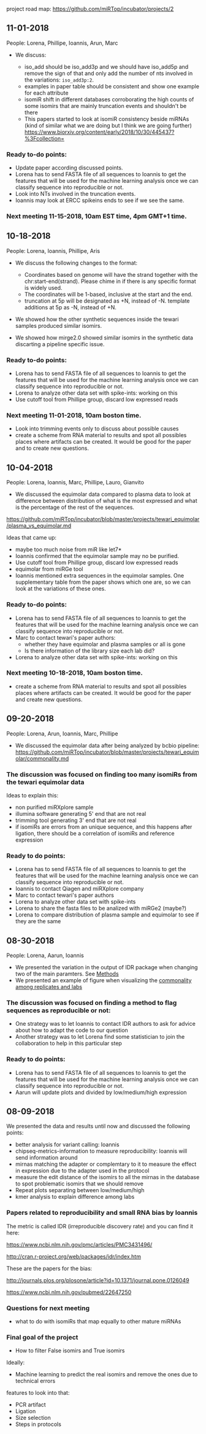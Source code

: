 project road map: https://github.com/miRTop/incubator/projects/2

## 11-01-2018

People: Lorena, Phillipe, Ioannis, Arun, Marc

* We discuss:

  * iso_add should be iso_add3p and we should have iso_add5p and remove the sign of that and only add the number of nts involved in the variations: `iso_add3p:2`.
  * examples in paper table should be consistent and show one example for each attribute
  * isomiR shift in different databases corroborating the high counts of some isomirs that are mainly truncation events and shouldn't be there
  * This papers started to look at isomiR consistency beside miRNAs (kind of similar what we are doing but I think we are going further) https://www.biorxiv.org/content/early/2018/10/30/445437?%3Fcollection=

### Ready to-do points:

* Update paper according discussed points.
* Lorena has to send FASTA file of all sequences to Ioannis to get the features that will be used for the machine learning analysis once we can classify sequence into reproducible or not.
* Look into NTs involved in the truncation events.
* Ioannis may look at ERCC spikeins ends to see if we see the same.


### Next meeting 11-15-2018, 10am EST time, 4pm GMT+1 time.

## 10-18-2018

People: Lorena, Ioannis, Phillipe, Aris

* We discuss the following changes to the format:

  * Coordinates based on genome will have the strand together with the chr:start-end(strand). Please chime in if there is any specific format is widely used.
  * The coordinates will be 1-based, inclusive at the start and the end.
  * truncation at 5p will be designated as +N, instead of -N. template additions at 5p as -N, instead of +N. 

* We showed how the other synthetic sequences inside the tewari samples produced similar isomirs.
* We showed how mirge2.0 showed similar isomirs in the synthetic data discarting a pipeline specific issue.


### Ready to-do points:

* Lorena has to send FASTA file of all sequences to Ioannis to get the features that will be used for the machine learning analysis once we can classify sequence into reproducible or not.
* Lorena to analyze other data set with spike-ints: working on this
* Use cutoff tool from Phillipe group, discard low expressed reads

### Next meeting 11-01-2018, 10am boston time.

* Look into trimming events only to discuss about possible causes
* create a scheme from RNA material to results and spot all possibles places where artifacts can be created. It would be good for the paper and to create new questions.


## 10-04-2018

People: Lorena, Ioannis, Marc, Phillipe, Lauro, Gianvito

* We discussed the equimolar data compared to plasma data to look at difference between distribution of what is the most expressed and what is the percentage of the rest of the sequences.

https://github.com/miRTop/incubator/blob/master/projects/tewari_equimolar/plasma_vs_equimolar.md

Ideas that came up:

* maybe too much noise from miR like let7*
* Ioannis confirmed that the equimolar sample may no be purified. 
* Use cutoff tool from Phillipe group, discard low expressed reads
* equimolar from miRGe tool
* Ioannis mentioned extra sequences in the equimolar samples. One supplementary table from the paper shows which one are, so we can look at the variations of these ones.

### Ready to-do points:

* Lorena has to send FASTA file of all sequences to Ioannis to get the features that will be used for the machine learning analysis once we can classify sequence into reproducible or not.
* Marc to contact tewari's paper authors: 
  * whether they have equimolar and plasma samples or all is gone
  * Is there information of the library size each lab did?
* Lorena to analyze other data set with spike-ints: working on this

### Next meeting 10-18-2018, 10am boston time.

* create a scheme from RNA material to results and spot all possibles places where artifacts can be created. It would be good for the paper and create new questions.

## 09-20-2018

People: Lorena, Arun, Ioannis, Marc, Phillipe

* We discussed the equimolar data after being analyzed by bcbio pipeline: https://github.com/miRTop/incubator/blob/master/projects/tewari_equimolar/commonality.md

### The discussion was focused on finding too many isomiRs from the tewari equimolar data

Ideas to explain this:

* non purified miRXplore sample
* illumina software generating 5' end that are not real
* trimming tool generating 3' end that are not real
* if isomiRs are errors from an unique sequence, and this happens after ligation, there should be a correlation of isomiRs and reference expression

### Ready to do points:

* Lorena has to send FASTA file of all sequences to Ioannis to get the features that will be used for the machine learning analysis once we can classify sequence into reproducible or not.
* Ioannis to contact Qiagen and miRXplore company
* Marc to contact tewari's paper authors
* Lorena to analyze other data set with spike-ints
* Lorena to share the fasta files to be analized with miRGe2 (maybe?)
* Lorena to compare distribution of plasma sample and equimolar to see if they are the same


## 08-30-2018

People: Lorena, Aarun, Ioannis

* We presented the variation in the output of IDR package when changing two of the main paramters. See [Methods](https://github.com/miRTop/incubator/tree/master/projects/tewari#methods)
* We presented an example of figure when visualizing the [commonality among replicates and labs](https://github.com/miRTop/incubator/blob/master/projects/tewari/figures/labs/bcbio.png)

### The discussion was focused on finding a method to flag sequences as reproducible or not:

* One strategy was to let Ioannis to contact IDR authors to ask for advice about how to adapt the code to our question
* Another strategy was to let Lorena find some statistician to join the collaboration to help in this particular step

### Ready to do points:

* Lorena has to send FASTA file of all sequences to Ioannis to get the features that will be used for the machine learning analysis once we can classify sequence into reproducible or not.
* Aarun will update plots and divided by low/medium/high expression


## 08-09-2018

We presented the data and results until now and discussed the following points:

* better analysis for variant calling: Ioannis
* chipseq-metrics-information to measure reproducibility: Ioannis will send information around
* mirnas matching the adapter or complemtary to it to measure the effect in expression due to the adapter used in the protocol
* measure the edit distance of the isomirs to all the mirnas in the database to spot problematic isomirs that we should remove
* Repeat plots separating between low/medium/high
* kmer analysis to explain difference among labs

### Papers related to reproducibility and small RNA bias by Ioannis

The metric is called IDR (irreproducible discovery rate) and you can find it here:

https://www.ncbi.nlm.nih.gov/pmc/articles/PMC3431496/
 
http://cran.r-project.org/web/packages/idr/index.htm

These are the papers for the bias:
 
http://journals.plos.org/plosone/article?id=10.1371/journal.pone.0126049
 
https://www.ncbi.nlm.nih.gov/pubmed/22647250
 

### Questions for next meeting

* what to do with isomiRs that map equally to other mature miRNAs

### Final goal of the project

* How to filter False isomirs and True isomirs

Ideally:

* Machine learning to predict the real isomirs and remove the ones due to technical errors

features to look into that:

* PCR artifact
* Ligation
* Size selection
* Steps in protocols

